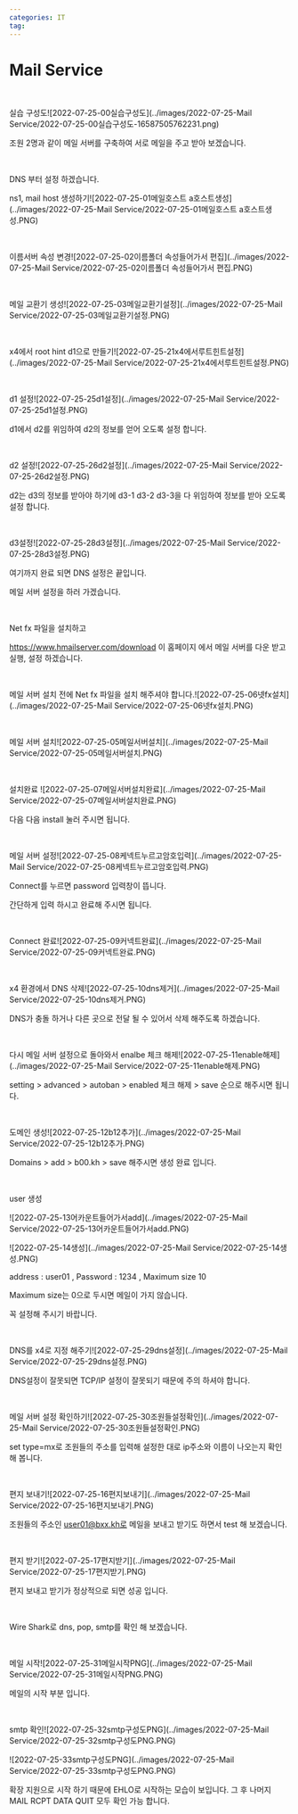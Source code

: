 ```yaml
---
categories: IT
tag:
---
```


# Mail Service

<br>

실습 구성도![2022-07-25-00실습구성도](../images/2022-07-25-Mail Service/2022-07-25-00실습구성도-16587505762231.png)

조원 2명과 같이 메일 서버를 구축하여 서로 메일을 주고 받아 보겠습니다.

<br>

DNS 부터 설정 하겠습니다.

ns1, mail host 생성하기![2022-07-25-01메일호스트 a호스트생성](../images/2022-07-25-Mail Service/2022-07-25-01메일호스트 a호스트생성.PNG)

<br>

이름서버 속성 변경![2022-07-25-02이름폴더 속성들어가서 편집](../images/2022-07-25-Mail Service/2022-07-25-02이름폴더 속성들어가서 편집.PNG)

<br>

메일 교환기 생성![2022-07-25-03메일교환기설정](../images/2022-07-25-Mail Service/2022-07-25-03메일교환기설정.PNG)

<br>

x4에서 root hint d1으로 만들기![2022-07-25-21x4에서루트힌트설정](../images/2022-07-25-Mail Service/2022-07-25-21x4에서루트힌트설정.PNG)

<br>

d1 설정![2022-07-25-25d1설정](../images/2022-07-25-Mail Service/2022-07-25-25d1설정.PNG)

d1에서 d2를 위임하여 d2의 정보를 얻어 오도록 설정 합니다.

<br>

d2 설정![2022-07-25-26d2설정](../images/2022-07-25-Mail Service/2022-07-25-26d2설정.PNG)

d2는 d3의 정보를 받아야 하기에 d3-1 d3-2 d3-3을 다 위임하여 정보를 받아 오도록 설정 합니다.

<br>

d3설정![2022-07-25-28d3설정](../images/2022-07-25-Mail Service/2022-07-25-28d3설정.PNG)

여기까지 완료 되면 DNS 설정은 끝입니다.

메일 서버 설정을 하러 가겠습니다.

<br>

Net fx 파일을 설치하고

https://www.hmailserver.com/download 이 홈페이지 에서 메일 서버를 다운 받고 실행, 설정 하겠습니다.

<br>

메일 서버 설치 전에 Net fx 파일을 설치 해주셔야 합니다.![2022-07-25-06넷fx설치](../images/2022-07-25-Mail Service/2022-07-25-06넷fx설치.PNG)

<br>

메일 서버 설치![2022-07-25-05메일서버설치](../images/2022-07-25-Mail Service/2022-07-25-05메일서버설치.PNG)



<br>

설치완료 ![2022-07-25-07메일서버설치완료](../images/2022-07-25-Mail Service/2022-07-25-07메일서버설치완료.PNG)

다음 다음 install 눌러 주시면 됩니다.

<br>

메일 서버 설정![2022-07-25-08케넥트누르고암호입력](../images/2022-07-25-Mail Service/2022-07-25-08케넥트누르고암호입력.PNG)

Connect를 누르면 password 입력창이 뜹니다.

간단하게 입력 하시고 완료해 주시면 됩니다.

<br>

Connect 완료![2022-07-25-09커넥트완료](../images/2022-07-25-Mail Service/2022-07-25-09커넥트완료.PNG)

<br>

x4 환경에서 DNS 삭제![2022-07-25-10dns제거](../images/2022-07-25-Mail Service/2022-07-25-10dns제거.PNG)

DNS가 충돌 하거나 다른 곳으로 전달 될 수 있어서 삭제 해주도록 하겠습니다.

<br>

다시 메일 서버 설정으로 돌아와서 enalbe 체크 해제![2022-07-25-11enable해제](../images/2022-07-25-Mail Service/2022-07-25-11enable해제.PNG)

setting > advanced > autoban > enabled 체크 해제 > save 순으로 해주시면 됩니다.

<br>

도메인 생성![2022-07-25-12b12추가](../images/2022-07-25-Mail Service/2022-07-25-12b12추가.PNG)

Domains > add > b00.kh > save  해주시면 생성 완료 입니다.

<br>

user 생성

![2022-07-25-13어카운트들어가서add](../images/2022-07-25-Mail Service/2022-07-25-13어카운트들어가서add.PNG)

![2022-07-25-14생성](../images/2022-07-25-Mail Service/2022-07-25-14생성.PNG)

address : user01 , Password : 1234 , Maximum size 10

Maximum size는 0으로 두시면 메일이 가지 않습니다.

꼭 설정해 주시기 바랍니다.

<br>

DNS를 x4로 지정 해주기![2022-07-25-29dns설정](../images/2022-07-25-Mail Service/2022-07-25-29dns설정.PNG)

DNS설정이 잘못되면 TCP/IP 설정이 잘못되기 때문에 주의 하셔야 합니다.

<br>

메일 서버 설정 확인하기![2022-07-25-30조원들설정확인](../images/2022-07-25-Mail Service/2022-07-25-30조원들설정확인.PNG)

set type=mx로 조원들의 주소를 입력해 설정한 대로 ip주소와 이름이 나오는지 확인 해 봅니다.

<br>

편지 보내기![2022-07-25-16편지보내기](../images/2022-07-25-Mail Service/2022-07-25-16편지보내기.PNG)

조원들의 주소인 user01@bxx.kh로 메일을 보내고 받기도 하면서 test 해 보겠습니다.

<br>

편지 받기![2022-07-25-17편지받기](../images/2022-07-25-Mail Service/2022-07-25-17편지받기.PNG)

편지 보내고 받기가 정상적으로 되면 성공 입니다.

<br>

Wire Shark로 dns, pop, smtp를 확인 해 보겠습니다.

<br>

메일 시작![2022-07-25-31메일시작PNG](../images/2022-07-25-Mail Service/2022-07-25-31메일시작PNG.PNG)

메일의 시작 부분 입니다.

<br>

smtp 확인![2022-07-25-32smtp구성도PNG](../images/2022-07-25-Mail Service/2022-07-25-32smtp구성도PNG.PNG)

![2022-07-25-33smtp구성도PNG](../images/2022-07-25-Mail Service/2022-07-25-33smtp구성도PNG.PNG)

확장 지원으로 시작 하기 때문에 EHLO로 시작하는 모습이 보입니다. 그 후 나머지 MAIL RCPT DATA QUIT 모두 확인 가능 합니다.

<br>







